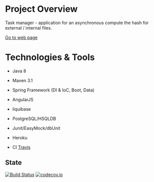 # Project Overview #

Task manager - application for an asynchronous compute the hash for external / internal files.

[Go to web page](https://task-manager-prod.herokuapp.com/)
# Technologies & Tools

* Java 8
* Maven 3.1
* Spring Framework (DI & IoC, Boot, Data)
* AngularJS
* liquibase
* PostgreSQL/HSQLDB
* Junit/EasyMock/dbUnit

* Heroku
* CI [Travis](https://travis-ci.org/AlexKbit/taskManager/branches)

## State
[![Build Status](https://travis-ci.org/AlexKbit/taskManager.svg?branch=master)](https://travis-ci.org/AlexKbit/taskManager)
[![codecov.io](https://codecov.io/github/AlexKbit/taskManager/coverage.svg?branch=master)](https://codecov.io/gh/AlexKbit/taskManager?branch=master)
